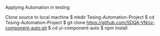 Applying Automation in testing

Clone source to local machine
$ mkdir Tesing-Automation-Project
$ cd Tesing-Automation-Project
$ git clone https://github.com/SDQA-VN/ui-component-auto.git 
$ cd ui-component-auto
$ npm install